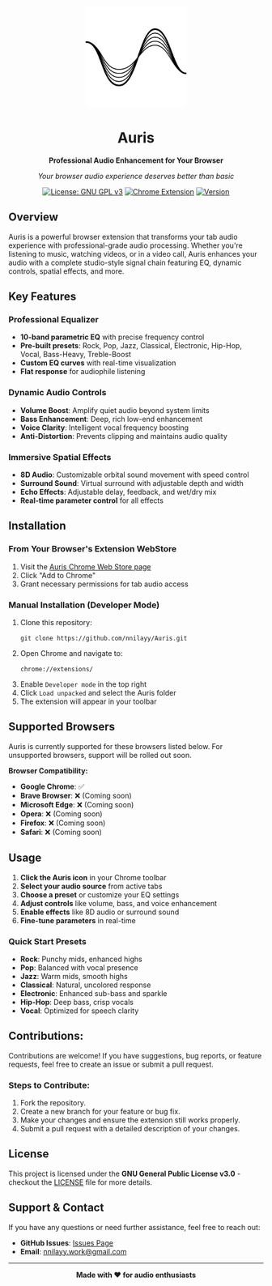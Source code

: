 <div align="center">

<img src="src/icons/auris-icon-light-svg-512.png" alt="Auris Logo" width="200" height="200">

# Auris

**Professional Audio Enhancement for Your Browser**

*Your browser audio experience deserves better than basic*

[![License: GNU GPL v3](https://img.shields.io/badge/License-GNU%20GPL%20v3-blue.svg)](https://www.gnu.org/licenses/gpl-3.0)
[![Chrome Extension](https://img.shields.io/badge/Chrome-Extension-red.svg)](https://chrome.google.com/webstore)
[![Version](https://img.shields.io/badge/Version-1.0-green.svg)](https://github.com/nnilayy/Auris)

</div>

## Overview

Auris is a powerful browser extension that transforms your tab audio experience with professional-grade audio processing. Whether you're listening to music, watching videos, or in a video call, Auris enhances your audio with a complete studio-style signal chain featuring EQ, dynamic controls, spatial effects, and more.

## Key Features

### **Professional Equalizer**
- **10-band parametric EQ** with precise frequency control
- **Pre-built presets**: Rock, Pop, Jazz, Classical, Electronic, Hip-Hop, Vocal, Bass-Heavy, Treble-Boost
- **Custom EQ curves** with real-time visualization
- **Flat response** for audiophile listening

### **Dynamic Audio Controls**
- **Volume Boost**: Amplify quiet audio beyond system limits
- **Bass Enhancement**: Deep, rich low-end enhancement
- **Voice Clarity**: Intelligent vocal frequency boosting
- **Anti-Distortion**: Prevents clipping and maintains audio quality

### **Immersive Spatial Effects**
- **8D Audio**: Customizable orbital sound movement with speed control
- **Surround Sound**: Virtual surround with adjustable depth and width
- **Echo Effects**: Adjustable delay, feedback, and wet/dry mix
- **Real-time parameter control** for all effects

## Installation

### From Your Browser's Extension WebStore
1. Visit the [Auris Chrome Web Store page](https://chromewebstore.google.com/detail/auris-audio-equalizer/placeholder-id)
2. Click "Add to Chrome"
3. Grant necessary permissions for tab audio access

### Manual Installation (Developer Mode)
1. Clone this repository: 
   ```
   git clone https://github.com/nnilayy/Auris.git
   ```
2. Open Chrome and navigate to:
   ```
   chrome://extensions/
   ```
3. Enable `Developer mode` in the top right
4. Click `Load unpacked` and select the Auris folder
5. The extension will appear in your toolbar

## Supported Browsers

Auris is currently supported for these browsers listed below. For unsupported browsers, support will be rolled out soon.

**Browser Compatibility:**
- **Google Chrome**: ✅
- **Brave Browser**: ❌ (Coming soon)
- **Microsoft Edge**: ❌ (Coming soon)
- **Opera**: ❌ (Coming soon)
- **Firefox**: ❌ (Coming soon)
- **Safari**: ❌ (Coming soon)

## Usage

1. **Click the Auris icon** in your Chrome toolbar
2. **Select your audio source** from active tabs
3. **Choose a preset** or customize your EQ settings
4. **Adjust controls** like volume, bass, and voice enhancement
5. **Enable effects** like 8D audio or surround sound
6. **Fine-tune parameters** in real-time

### Quick Start Presets

- **Rock**: Punchy mids, enhanced highs
- **Pop**: Balanced with vocal presence  
- **Jazz**: Warm mids, smooth highs
- **Classical**: Natural, uncolored response
- **Electronic**: Enhanced sub-bass and sparkle
- **Hip-Hop**: Deep bass, crisp vocals
- **Vocal**: Optimized for speech clarity

## Contributions:
Contributions are welcome! If you have suggestions, bug reports, or feature requests, feel free to create an issue or submit a pull request.

### Steps to Contribute:
1. Fork the repository.
2. Create a new branch for your feature or bug fix.
3. Make your changes and ensure the extension still works properly.
4. Submit a pull request with a detailed description of your changes.

## License

This project is licensed under the **GNU General Public License v3.0** - checkout the [LICENSE](LICENSE) file for more details.

## Support & Contact

If you have any questions or need further assistance, feel free to reach out:

- **GitHub Issues**: [Issues Page](https://github.com/nnilayy/Auris/issues/new)
- **Email**: nnilayy.work@gmail.com

---

<div align="center">

**Made with ❤️ for audio enthusiasts**

</div>